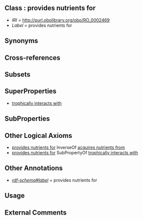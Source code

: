 
## Class : provides nutrients for

 * *IRI* = http://purl.obolibrary.org/obo/RO_0002469
 * *Label* = provides nutrients for

## Synonyms


## Cross-references


## Subsets


## SuperProperties

 * [trophically interacts with](../../RO/38/RO_0002438.md)

## SubProperties


## Other Logical Axioms

 * [provides nutrients for](../../RO/69/RO_0002469.md) InverseOf [acquires nutrients from](../../RO/57/RO_0002457.md)
 * [provides nutrients for](../../RO/69/RO_0002469.md) SubPropertyOf [trophically interacts with](../../RO/38/RO_0002438.md)

## Other Annotations

 * *[rdf-schema#label](../../el/rdf-schema#label.md)* = provides nutrients for

## Usage


## External Comments

